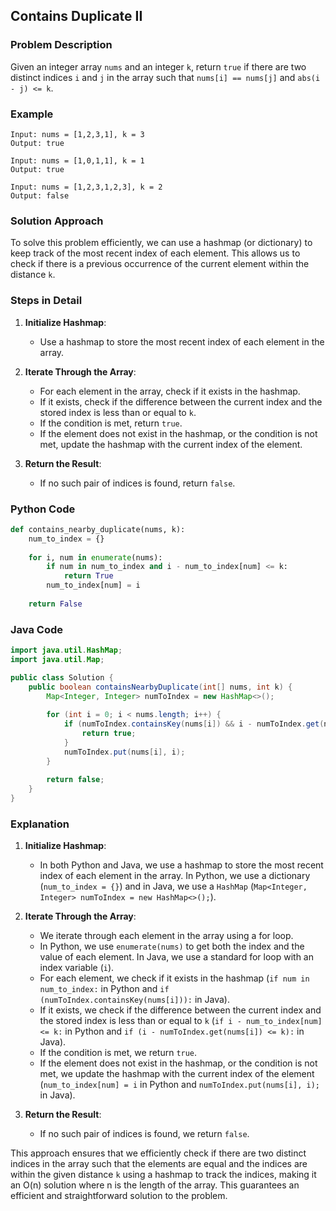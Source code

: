 ## Contains Duplicate II

### Problem Description
Given an integer array `nums` and an integer `k`, return `true` if there are two distinct indices `i` and `j` in the array such that `nums[i] == nums[j]` and `abs(i - j) <= k`.

### Example
```
Input: nums = [1,2,3,1], k = 3
Output: true
```
```
Input: nums = [1,0,1,1], k = 1
Output: true
```
```
Input: nums = [1,2,3,1,2,3], k = 2
Output: false
```

### Solution Approach
To solve this problem efficiently, we can use a hashmap (or dictionary) to keep track of the most recent index of each element. This allows us to check if there is a previous occurrence of the current element within the distance `k`.

### Steps in Detail

1. **Initialize Hashmap**:
   - Use a hashmap to store the most recent index of each element in the array.

2. **Iterate Through the Array**:
   - For each element in the array, check if it exists in the hashmap.
   - If it exists, check if the difference between the current index and the stored index is less than or equal to `k`.
   - If the condition is met, return `true`.
   - If the element does not exist in the hashmap, or the condition is not met, update the hashmap with the current index of the element.

3. **Return the Result**:
   - If no such pair of indices is found, return `false`.

### Python Code
```python
def contains_nearby_duplicate(nums, k):
    num_to_index = {}
    
    for i, num in enumerate(nums):
        if num in num_to_index and i - num_to_index[num] <= k:
            return True
        num_to_index[num] = i
    
    return False
```

### Java Code
```java
import java.util.HashMap;
import java.util.Map;

public class Solution {
    public boolean containsNearbyDuplicate(int[] nums, int k) {
        Map<Integer, Integer> numToIndex = new HashMap<>();
        
        for (int i = 0; i < nums.length; i++) {
            if (numToIndex.containsKey(nums[i]) && i - numToIndex.get(nums[i]) <= k) {
                return true;
            }
            numToIndex.put(nums[i], i);
        }
        
        return false;
    }
}
```

### Explanation

1. **Initialize Hashmap**:
   - In both Python and Java, we use a hashmap to store the most recent index of each element in the array. In Python, we use a dictionary (`num_to_index = {}`) and in Java, we use a `HashMap` (`Map<Integer, Integer> numToIndex = new HashMap<>();`).

2. **Iterate Through the Array**:
   - We iterate through each element in the array using a for loop.
   - In Python, we use `enumerate(nums)` to get both the index and the value of each element. In Java, we use a standard for loop with an index variable (`i`).
   - For each element, we check if it exists in the hashmap (`if num in num_to_index:` in Python and `if (numToIndex.containsKey(nums[i])):` in Java).
   - If it exists, we check if the difference between the current index and the stored index is less than or equal to `k` (`if i - num_to_index[num] <= k:` in Python and `if (i - numToIndex.get(nums[i]) <= k):` in Java).
   - If the condition is met, we return `true`.
   - If the element does not exist in the hashmap, or the condition is not met, we update the hashmap with the current index of the element (`num_to_index[num] = i` in Python and `numToIndex.put(nums[i], i);` in Java).

3. **Return the Result**:
   - If no such pair of indices is found, we return `false`.

This approach ensures that we efficiently check if there are two distinct indices in the array such that the elements are equal and the indices are within the given distance `k` using a hashmap to track the indices, making it an O(n) solution where n is the length of the array. This guarantees an efficient and straightforward solution to the problem.